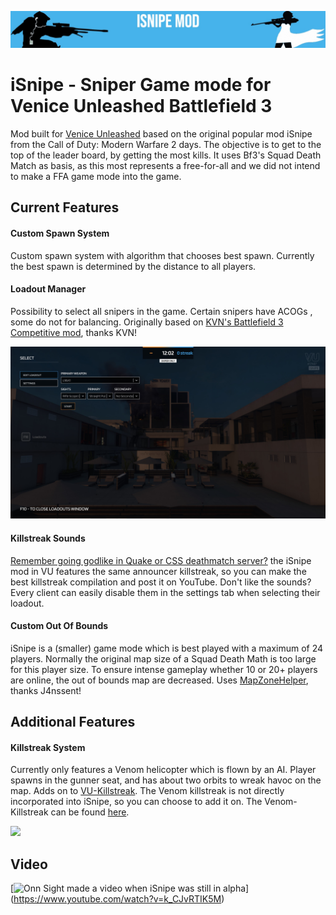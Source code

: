 ![](.\github_styles\isnipe.jpg)

# iSnipe - Sniper Game mode for Venice Unleashed Battlefield 3

Mod built for [Venice Unleashed](https://veniceunleashed.net/) based on the original popular mod iSnipe from the Call of Duty: Modern Warfare 2 days. The objective is to get to the top of the leader board, by getting the most kills. It uses Bf3's Squad Death Match as basis, as this most represents a free-for-all and we did not intend to make a FFA game mode into the game.

## Current Features

#### Custom Spawn System

Custom spawn system with algorithm that chooses best spawn. Currently the best spawn is determined by the distance to all players.

#### Loadout Manager

Possibility to select all snipers in the game. Certain snipers have ACOGs , some do not for balancing. Originally based on [KVN's Battlefield 3 Competitive mod](https://github.com/kiwidoggie/kPM), thanks KVN!

![](.\github_styles\loadout.jpg)



#### Killstreak Sounds

[Remember going godlike in Quake or CSS deathmatch server?](https://www.youtube.com/watch?v=6duy25F8lpo) the iSnipe mod in VU features the same announcer killstreak, so you can make the best killstreak compilation and post it on YouTube. Don't like the sounds? Every client can easily disable them in the settings tab when selecting their loadout.

#### Custom Out Of Bounds

iSnipe is a (smaller) game mode which is best played with a maximum of 24 players. Normally the original map size of a Squad Death Math is too large for this player size. To ensure intense gameplay whether 10 or 20+ players are online, the out of bounds map are decreased. Uses [MapZoneHelper](https://github.com/J4nssent/VU-Mods/tree/master/MapZoneHelper), thanks J4nssent!



## Additional Features

#### Killstreak System

Currently only features a Venom helicopter which is flown by an AI. Player spawns in the gunner seat, and has about two orbits to wreak havoc on the map. Adds on to [VU-Killstreak](https://github.com/Maxinger15/VU-Killstreak). The Venom killstreak is not directly incorporated into iSnipe, so you can choose to add it on. The Venom-Killstreak can be found [here](github.com/RonnieOnTheHub/VenomKillstreak).

![](.\github_styles\killstreak.gif)

## Video

[![[Onn Sight made a video when iSnipe was still in alpha](https://www.youtube.com/channel/UC-zjnIOt4CHbRTFo39ZbcPQ)](https://img.youtube.com/vi/k_CJvRTIK5M/0.jpg)](https://www.youtube.com/watch?v=k_CJvRTIK5M)

## 